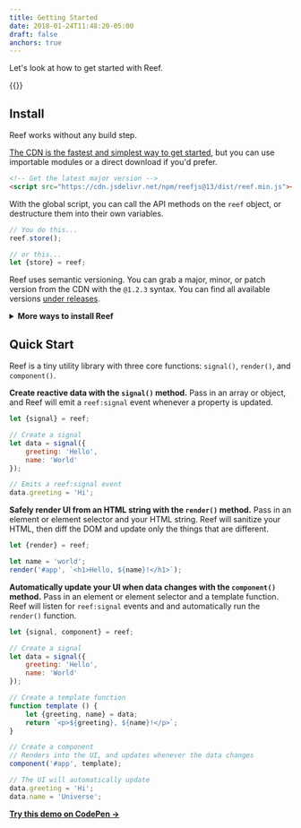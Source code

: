 ```yaml
---
title: Getting Started
date: 2018-01-24T11:48:20-05:00
draft: false
anchors: true
---
```


Let's look at how to get started with Reef.

{{<toc>}}


## Install

Reef works without any build step.

[The CDN is the fastest and simplest way to get started](https://cdn.jsdelivr.net/npm/reefjs/dist/), but you can use importable modules or a direct download if you'd prefer.

```html
<!-- Get the latest major version -->
<script src="https://cdn.jsdelivr.net/npm/reefjs@13/dist/reef.min.js"></script>
```

With the global script, you can call the API methods on the `reef` object, or destructure them into their own variables.

```js
// You do this...
reef.store();

// or this...
let {store} = reef;
```

Reef uses semantic versioning. You can grab a major, minor, or patch version from the CDN with the `@1.2.3` syntax. You can find all available versions [under releases](https://github.com/cferdinandi/reef/releases).

<details>
<summary class="margin-bottom-small"><strong>More ways to install Reef</strong></summary>
{{%md%}}
**ES Modules**

Reef also supports modern browsers and module bundlers (like Rollup, Webpack, Snowpack, and so on) using the ES modules `import` syntax. Use the `.es` version.

```js
import {store, component} from 'https://cdn.jsdelivr.net/npm/reefjs@13/dist/reef.es.min.js';
```

**NPM**

You can also use NPM (or your favorite package manager). First, install with NPM.

```bash
npm install reefjs --save
```

Then import the package.

```js
import {store, component} from 'reefjs';
```

**CommonJS**

If you use NodeJS, you can import Reef using the `require()` method with the `.cjs` version.

```js
let {store, component} = require('https://cdn.jsdelivr.net/npm/reefjs@13/dist/reef.cjs.min.js');
```

**Direct Download**

You can [download the files directly from GitHub](https://github.com/cferdinandi/reef/archive/master.zip).

Compiled and production-ready code can be found in the `dist` directory. The `src` directory contains development code.

```html
<script src="path/to/reef.min.js"></script>
```
{{%/md%}}
</details>



## Quick Start

Reef is a tiny utility library with three core functions: `signal()`, `render()`, and `component()`.

**Create reactive data with the `signal()` method.** Pass in an array or object, and Reef will emit a `reef:signal` event whenever a property is updated.

```js
let {signal} = reef;

// Create a signal
let data = signal({
	greeting: 'Hello',
	name: 'World'
});

// Emits a reef:signal event
data.greeting = 'Hi';
```

**Safely render UI from an HTML string with the `render()` method.** Pass in an element or element selector and your HTML string. Reef will sanitize your HTML, then diff the DOM and update only the things that are different.

```js
let {render} = reef;

let name = 'world';
render('#app', `<h1>Hello, ${name}!</h1>`);
```

**Automatically update your UI when data changes with the `component()` method.** Pass in an element or element selector and a template function. Reef will listen for `reef:signal` events and and automatically run the `render()` function.

```js
let {signal, component} = reef;

// Create a signal
let data = signal({
	greeting: 'Hello',
	name: 'World'
});

// Create a template function
function template () {
	let {greeting, name} = data;
	return `<p>${greeting}, ${name}!</p>`;
}

// Create a component
// Renders into the UI, and updates whenever the data changes
component('#app', template);

// The UI will automatically update
data.greeting = 'Hi';
data.name = 'Universe';
```

**[Try this demo on CodePen &rarr;](https://codepen.io/cferdinandi/pen/rNogrjX?editors=1010)**
